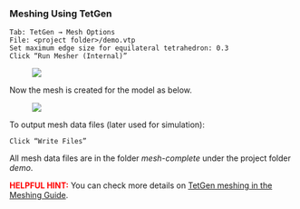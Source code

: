 ### Meshing Using TetGen

	Tab: TetGen → Mesh Options
	File: <project folder>/demo.vtp
	Set maximum edge size for equilateral tetrahedron: 0.3
	Click “Run Mesher (Internal)”

<figure>
  <img class="svImg svImgXl" src="documentation/userguide/imgs/meshing/tetgen1.jpg"> 
  <figcaption class="svCaption" ></figcaption>
</figure>

Now the mesh is created for the model as below.

<figure>
  <img class="svImg svImgXl" src="documentation/userguide/imgs/meshing/tetgen2.jpg"> 
  <figcaption class="svCaption" ></figcaption>
</figure>

To output mesh data files (later used for simulation):

	Click “Write Files”

All mesh data files are in the folder *mesh-complete* under the project folder *demo*.

<font color="red">**HELPFUL HINT:** </font>  You can check more details on [TetGen meshing in the Meshing Guide](docsMeshing.html#meshSec7).  


